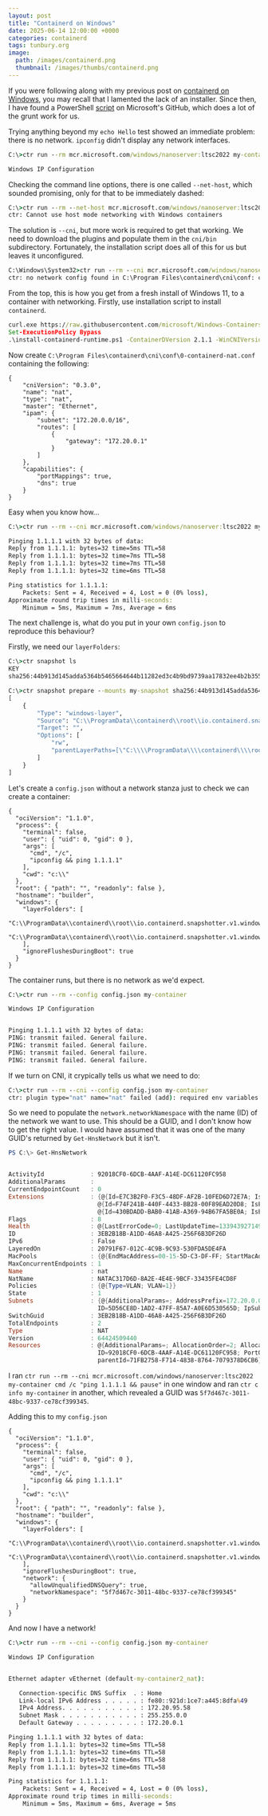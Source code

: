 ```yaml
---
layout: post
title: "Containerd on Windows"
date: 2025-06-14 12:00:00 +0000
categories: containerd
tags: tunbury.org
image:
  path: /images/containerd.png
  thumbnail: /images/thumbs/containerd.png
---
```



If you were following along with my previous post on [containerd on Windows](https://www.tunbury.org/windows-containerd/), you may recall that I lamented the lack of an installer. Since then, I have found a PowerShell [script](https://github.com/microsoft/Windows-Containers/blob/Main/helpful_tools/Install-ContainerdRuntime/install-containerd-runtime.ps1) on Microsoft's GitHub, which does a lot of the grunt work for us.

Trying anything beyond my `echo Hello` test showed an immediate problem: there is no network. `ipconfig` didn't display any network interfaces.

```cmd
C:\>ctr run --rm mcr.microsoft.com/windows/nanoserver:ltsc2022 my-container ipconfig

Windows IP Configuration
```

Checking the command line options, there is one called `--net-host`, which sounded promising, only for that to be immediately dashed:

```cmd
C:\>ctr run --rm --net-host mcr.microsoft.com/windows/nanoserver:ltsc2022 my-container ipconfig
ctr: Cannot use host mode networking with Windows containers
```

The solution is `--cni`, but more work is required to get that working. We need to download the plugins and populate them in the `cni/bin` subdirectory. Fortunately, the installation script does all of this for us but leaves it unconfigured.

```cmd
C:\Windows\System32>ctr run --rm --cni mcr.microsoft.com/windows/nanoserver:ltsc2022 my-container ipconfig
ctr: no network config found in C:\Program Files\containerd\cni\conf: cni plugin not initialized
```

From the top, this is how you get from a fresh install of Windows 11, to a container with networking. Firstly, use installation script to install `containerd`.

```cmd
curl.exe https://raw.githubusercontent.com/microsoft/Windows-Containers/refs/heads/Main/helpful_tools/Install-ContainerdRuntime/install-containerd-runtime.ps1 -o install-containerd-runtime.ps1
Set-ExecutionPolicy Bypass
.\install-containerd-runtime.ps1 -ContainerDVersion 2.1.1 -WinCNIVersion 0.3.1 -ExternalNetAdapter Ethernet
```

Now create `C:\Program Files\containerd\cni\conf\0-containerd-nat.conf` containing the following:

```
{
    "cniVersion": "0.3.0",
    "name": "nat",
    "type": "nat",
    "master": "Ethernet",
    "ipam": {
        "subnet": "172.20.0.0/16",
        "routes": [
            {
                "gateway": "172.20.0.1"
            }
        ]
    },
    "capabilities": {
        "portMappings": true,
        "dns": true
    }
}
```

Easy when you know how...

```cmd
C:\>ctr run --rm --cni mcr.microsoft.com/windows/nanoserver:ltsc2022 my-container ping 1.1.1.1

Pinging 1.1.1.1 with 32 bytes of data:
Reply from 1.1.1.1: bytes=32 time=5ms TTL=58
Reply from 1.1.1.1: bytes=32 time=7ms TTL=58
Reply from 1.1.1.1: bytes=32 time=7ms TTL=58
Reply from 1.1.1.1: bytes=32 time=6ms TTL=58

Ping statistics for 1.1.1.1:
    Packets: Sent = 4, Received = 4, Lost = 0 (0% loss),
Approximate round trip times in milli-seconds:
    Minimum = 5ms, Maximum = 7ms, Average = 6ms
```

The next challenge is, what do you put in your own `config.json` to reproduce this behaviour?

Firstly, we need our `layerFolders`:

```cmd
C:\>ctr snapshot ls
KEY                                                                     PARENT KIND
sha256:44b913d145adda5364b5465664644b11282ed3c4b9bd9739aa17832ee4b2b355        Committed
```

```cmd
C:\>ctr snapshot prepare --mounts my-snapshot sha256:44b913d145adda5364b5465664644b11282ed3c4b9bd9739aa17832ee4b2b355
[
    {
        "Type": "windows-layer",
        "Source": "C:\\ProgramData\\containerd\\root\\io.containerd.snapshotter.v1.windows\\snapshots\\14",
        "Target": "",
        "Options": [
            "rw",
            "parentLayerPaths=[\"C:\\\\ProgramData\\\\containerd\\\\root\\\\io.containerd.snapshotter.v1.windows\\\\snapshots\\\\1\"]"
        ]
    }
]
```

Let's create a `config.json` without a network stanza just to check we can create a container:

```
{
  "ociVersion": "1.1.0",
  "process": {
    "terminal": false,
    "user": { "uid": 0, "gid": 0 },
    "args": [
      "cmd", "/c",
      "ipconfig && ping 1.1.1.1"
    ],
    "cwd": "c:\\"
  },
  "root": { "path": "", "readonly": false },
  "hostname": "builder",
  "windows": {
    "layerFolders": [
      "C:\\ProgramData\\containerd\\root\\io.containerd.snapshotter.v1.windows\\snapshots\\1",
      "C:\\ProgramData\\containerd\\root\\io.containerd.snapshotter.v1.windows\\snapshots\\14"
    ],
    "ignoreFlushesDuringBoot": true
  }
}
```

The container runs, but there is no network as we'd expect.

```cmd
C:\>ctr run --rm --config config.json my-container

Windows IP Configuration


Pinging 1.1.1.1 with 32 bytes of data:
PING: transmit failed. General failure.
PING: transmit failed. General failure.
PING: transmit failed. General failure.
PING: transmit failed. General failure.
```

If we turn on CNI, it crypically tells us what we need to do:

```cmd
C:\>ctr run --rm --cni --config config.json my-container
ctr: plugin type="nat" name="nat" failed (add): required env variables [CNI_NETNS] missing
```

So we need to populate the `network.networkNamespace` with the name (ID) of the network we want to use. This should be a GUID, and I don't know how to get the right value. I would have assumed that it was one of the many GUID's returned by `Get-HnsNetwork` but it isn't.

```powershell
PS C:\> Get-HnsNetwork


ActivityId             : 92018CF0-6DCB-4AAF-A14E-DC61120FC958
AdditionalParams       :
CurrentEndpointCount   : 0
Extensions             : {@{Id=E7C3B2F0-F3C5-48DF-AF2B-10FED6D72E7A; IsEnabled=False; Name=Microsoft Windows Filtering Platform},
                         @{Id=F74F241B-440F-4433-BB28-00F89EAD20D8; IsEnabled=False; Name=Microsoft Azure VFP Switch Filter Extension},
                         @{Id=430BDADD-BAB0-41AB-A369-94B67FA5BE0A; IsEnabled=True; Name=Microsoft NDIS Capture}}
Flags                  : 8
Health                 : @{LastErrorCode=0; LastUpdateTime=133943927149605101}
ID                     : 3EB2B18B-A1DD-46A8-A425-256F6B3DF26D
IPv6                   : False
LayeredOn              : 20791F67-012C-4C9B-9C93-530FDA5DE4FA
MacPools               : {@{EndMacAddress=00-15-5D-C3-DF-FF; StartMacAddress=00-15-5D-C3-D0-00}}
MaxConcurrentEndpoints : 1
Name                   : nat
NatName                : NATAC317D6D-8A2E-4E4E-9BCF-33435FE4CD8F
Policies               : {@{Type=VLAN; VLAN=1}}
State                  : 1
Subnets                : {@{AdditionalParams=; AddressPrefix=172.20.0.0/16; Flags=0; GatewayAddress=172.20.0.1; Health=;
                         ID=5D56CE8D-1AD2-47FF-85A7-A0E6D530565D; IpSubnets=System.Object[]; ObjectType=5; Policies=System.Object[]; State=0}}
SwitchGuid             : 3EB2B18B-A1DD-46A8-A425-256F6B3DF26D
TotalEndpoints         : 2
Type                   : NAT
Version                : 64424509440
Resources              : @{AdditionalParams=; AllocationOrder=2; Allocators=System.Object[]; CompartmentOperationTime=0; Flags=0; Health=;
                         ID=92018CF0-6DCB-4AAF-A14E-DC61120FC958; PortOperationTime=0; State=1; SwitchOperationTime=0; VfpOperationTime=0;
                         parentId=71FB2758-F714-4838-8764-7079378D6CB6}
```

I ran `ctr run --rm --cni mcr.microsoft.com/windows/nanoserver:ltsc2022 my-container cmd /c "ping 1.1.1.1 && pause"` in one window and ran `ctr c info my-container` in another, which revealed a GUID was `5f7d467c-3011-48bc-9337-ce78cf399345`.

Adding this to my `config.json`

```
{
  "ociVersion": "1.1.0",
  "process": {
    "terminal": false,
    "user": { "uid": 0, "gid": 0 },
    "args": [
      "cmd", "/c",
      "ipconfig && ping 1.1.1.1"
    ],
    "cwd": "c:\\"
  },
  "root": { "path": "", "readonly": false },
  "hostname": "builder",
  "windows": {
    "layerFolders": [
      "C:\\ProgramData\\containerd\\root\\io.containerd.snapshotter.v1.windows\\snapshots\\1",
      "C:\\ProgramData\\containerd\\root\\io.containerd.snapshotter.v1.windows\\snapshots\\14"
    ],
    "ignoreFlushesDuringBoot": true,
    "network": {
      "allowUnqualifiedDNSQuery": true,
      "networkNamespace": "5f7d467c-3011-48bc-9337-ce78cf399345"
    }
  }
}
```

And now I have a network!

```cmd
C:\>ctr run --rm --cni --config config.json my-container

Windows IP Configuration


Ethernet adapter vEthernet (default-my-container2_nat):

   Connection-specific DNS Suffix  . : Home
   Link-local IPv6 Address . . . . . : fe80::921d:1ce7:a445:8dfa%49
   IPv4 Address. . . . . . . . . . . : 172.20.95.58
   Subnet Mask . . . . . . . . . . . : 255.255.0.0
   Default Gateway . . . . . . . . . : 172.20.0.1

Pinging 1.1.1.1 with 32 bytes of data:
Reply from 1.1.1.1: bytes=32 time=5ms TTL=58
Reply from 1.1.1.1: bytes=32 time=6ms TTL=58
Reply from 1.1.1.1: bytes=32 time=6ms TTL=58
Reply from 1.1.1.1: bytes=32 time=6ms TTL=58

Ping statistics for 1.1.1.1:
    Packets: Sent = 4, Received = 4, Lost = 0 (0% loss),
Approximate round trip times in milli-seconds:
    Minimum = 5ms, Maximum = 6ms, Average = 5ms
```

